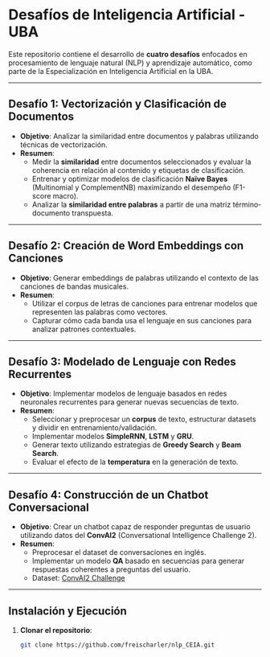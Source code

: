 # Desafíos de Inteligencia Artificial - UBA

Este repositorio contiene el desarrollo de **cuatro desafíos** enfocados en procesamiento de lenguaje natural (NLP) y aprendizaje automático, como parte de la Especialización en Inteligencia Artificial en la UBA.

---

## Desafío 1: Vectorización y Clasificación de Documentos

- **Objetivo**: Analizar la similaridad entre documentos y palabras utilizando técnicas de vectorización.  
- **Resumen**:
  - Medir la **similaridad** entre documentos seleccionados y evaluar la coherencia en relación al contenido y etiquetas de clasificación.
  - Entrenar y optimizar modelos de clasificación **Naïve Bayes** (Multinomial y ComplementNB) maximizando el desempeño (F1-score macro).
  - Analizar la **similaridad entre palabras** a partir de una matriz término-documento transpuesta.

---

## Desafío 2: Creación de Word Embeddings con Canciones

- **Objetivo**: Generar embeddings de palabras utilizando el contexto de las canciones de bandas musicales.  
- **Resumen**:
  - Utilizar el corpus de letras de canciones para entrenar modelos que representen las palabras como vectores.
  - Capturar cómo cada banda usa el lenguaje en sus canciones para analizar patrones contextuales.

---

## Desafío 3: Modelado de Lenguaje con Redes Recurrentes

- **Objetivo**: Implementar modelos de lenguaje basados en redes neuronales recurrentes para generar nuevas secuencias de texto.  
- **Resumen**:
  - Seleccionar y preprocesar un **corpus** de texto, estructurar datasets y dividir en entrenamiento/validación.
  - Implementar modelos **SimpleRNN**, **LSTM** y **GRU**.
  - Generar texto utilizando estrategias de **Greedy Search** y **Beam Search**.
  - Evaluar el efecto de la **temperatura** en la generación de texto.

---

## Desafío 4: Construcción de un Chatbot Conversacional

- **Objetivo**: Crear un chatbot capaz de responder preguntas de usuario utilizando datos del **ConvAI2** (Conversational Intelligence Challenge 2).  
- **Resumen**:
  - Preprocesar el dataset de conversaciones en inglés.
  - Implementar un modelo **QA** basado en secuencias para generar respuestas coherentes a preguntas del usuario.  
  - Dataset: [ConvAI2 Challenge](http://convai.io/data/)

---

## Instalación y Ejecución

1. **Clonar el repositorio**:
   ```bash
   git clone https://github.com/freischarler/nlp_CEIA.git

